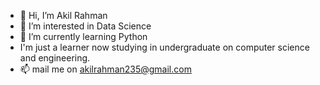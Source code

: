 - 👋 Hi, I’m Akil Rahman
- 👀 I’m interested in Data Science
- 🌱 I’m currently learning Python
- I'm just a learner now studying in undergraduate on computer science and engineering.
- 📫 mail me on akilrahman235@gmail.com

<!---
Akil27/Akil27 is a ✨ special ✨ repository because its `README.md` (this file) appears on your GitHub profile.
You can click the Preview link to take a look at your changes.
--->
